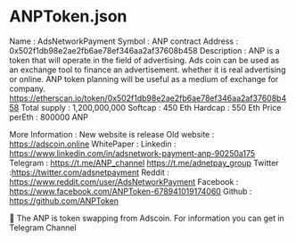 # ANPToken.json
Name : AdsNetworkPayment
Symbol : ANP
contract Address : 0x502f1db98e2ae2fb6ae78ef346aa2af37608b458
Description : ANP is a token that will operate in the field of advertising. Ads coin can be used as an exchange tool to finance an advertisement. whether it is real advertising or online. ANP token planning will be useful as a medium of exchange for company.
https://etherscan.io/token/0x502f1db98e2ae2fb6ae78ef346aa2af37608b458
Total supply : 1,200,000,000
Softcap : 450 Eth
Hardcap : 550 Eth
Price perEth : 800000 ANP 

More Information : 
New website is release 
Old website : https://adscoin.online
WhitePaper : 
Linkedin : https://www.linkedin.com/in/adsnetwork-payment-anp-90250a175
Telegram : https://t.me/ANP_channel
https://t.me/adnetpay_group
Twitter :https://twitter.com/adsnetpayment
Reddit : https://www.reddit.com/user/AdsNetworkPayment
Facebook : https://www.facebook.com/ANPToken-678941019174060
Github : https://github.com/ANPToken

📝 The ANP is token swapping from Adscoin. For information you can get in Telegram Channel
